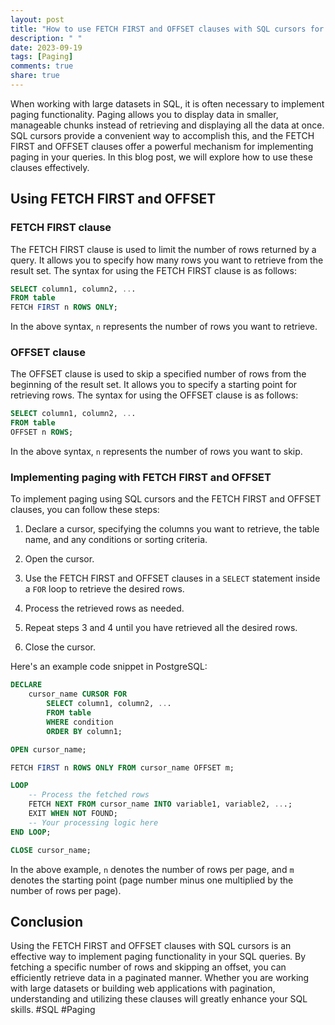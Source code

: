 ```yaml
---
layout: post
title: "How to use FETCH FIRST and OFFSET clauses with SQL cursors for paging"
description: " "
date: 2023-09-19
tags: [Paging]
comments: true
share: true
---
```


When working with large datasets in SQL, it is often necessary to implement paging functionality. Paging allows you to display data in smaller, manageable chunks instead of retrieving and displaying all the data at once. SQL cursors provide a convenient way to accomplish this, and the FETCH FIRST and OFFSET clauses offer a powerful mechanism for implementing paging in your queries. In this blog post, we will explore how to use these clauses effectively.

## Using FETCH FIRST and OFFSET

### FETCH FIRST clause
The FETCH FIRST clause is used to limit the number of rows returned by a query. It allows you to specify how many rows you want to retrieve from the result set. The syntax for using the FETCH FIRST clause is as follows:

```sql
SELECT column1, column2, ...
FROM table
FETCH FIRST n ROWS ONLY;
```

In the above syntax, `n` represents the number of rows you want to retrieve.

### OFFSET clause
The OFFSET clause is used to skip a specified number of rows from the beginning of the result set. It allows you to specify a starting point for retrieving rows. The syntax for using the OFFSET clause is as follows:

```sql
SELECT column1, column2, ...
FROM table
OFFSET n ROWS;
```

In the above syntax, `n` represents the number of rows you want to skip.

### Implementing paging with FETCH FIRST and OFFSET

To implement paging using SQL cursors and the FETCH FIRST and OFFSET clauses, you can follow these steps:

1. Declare a cursor, specifying the columns you want to retrieve, the table name, and any conditions or sorting criteria.

2. Open the cursor.

3. Use the FETCH FIRST and OFFSET clauses in a `SELECT` statement inside a `FOR` loop to retrieve the desired rows.

4. Process the retrieved rows as needed.

5. Repeat steps 3 and 4 until you have retrieved all the desired rows.

6. Close the cursor.

Here's an example code snippet in PostgreSQL:

```sql
DECLARE 
    cursor_name CURSOR FOR 
        SELECT column1, column2, ...
        FROM table
        WHERE condition
        ORDER BY column1;

OPEN cursor_name;

FETCH FIRST n ROWS ONLY FROM cursor_name OFFSET m;

LOOP
    -- Process the fetched rows
    FETCH NEXT FROM cursor_name INTO variable1, variable2, ...;
    EXIT WHEN NOT FOUND;
    -- Your processing logic here
END LOOP;

CLOSE cursor_name;
```

In the above example, `n` denotes the number of rows per page, and `m` denotes the starting point (page number minus one multiplied by the number of rows per page).

## Conclusion

Using the FETCH FIRST and OFFSET clauses with SQL cursors is an effective way to implement paging functionality in your SQL queries. By fetching a specific number of rows and skipping an offset, you can efficiently retrieve data in a paginated manner. Whether you are working with large datasets or building web applications with pagination, understanding and utilizing these clauses will greatly enhance your SQL skills. #SQL #Paging